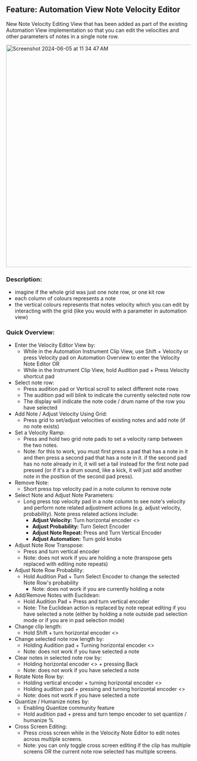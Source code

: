 ## **Feature: Automation View Note Velocity Editor**

New Note Velocity Editing View that has been added as part of the existing Automation View implementation so that you can edit the velocities and other parameters of notes in a single note row.

<img width="605" alt="Screenshot 2024-06-05 at 11 34 47 AM" src="https://github.com/SynthstromAudible/DelugeFirmware/assets/138174805/c0a1577c-5a10-4511-ab2e-1c40b3cb3d64">

### **Description:**

- imagine if the whole grid was just one note row, or one kit row
- each column of colours represents a note
- the vertical colours represents that notes velocity which you can edit by interacting with the grid (like you would with a parameter in automation view)

### **Quick Overview:**
- Enter the Velocity Editor View by:
   - While in the Automation Instrument Clip View, use Shift + Velocity or press Velocity pad on Automation Overview to enter the Velocity Note Editor
   OR
   - While in the Instrument Clip View, hold Audition pad + Press Velocity shortcut pad
- Select note row:
  - Press audition pad or Vertical scroll to select different note rows
  - The audition pad will blink to indicate the currently selected note row
  - The display will indicate the note code / drum name of the row you have selected
- Add Note / Adjust Velocity Using Grid:
  - Press grid to set/adjust velocities of existing notes and add note (if no note exists)
- Set a Velocity Ramp:
  - Press and hold two grid note pads to set a velocity ramp between the two notes.
  - Note: for this to work, you must first press a pad that has a note in it and then press a second pad that has a note in it. if the second pad has no note already in it, it will set a tail instead for the first note pad pressed (or if it's a drum sound, like a kick, it will just add another note in the position of the second pad press).
- Remove Note:
  - Short press top velocity pad in a note column to remove note
- Select Note and Adjust Note Parameters:
  - Long press top velocity pad in a note column to see note's velocity and perform note related adjustment actions (e.g. adjust velocity, probability). Note press related actions include:
     - **Adjust Velocity:** Turn horizontal encoder <>
     - **Adjust Probability:** Turn Select Encoder
     - **Adjust Note Repeat:** Press and Turn Vertical Encoder
     - **Adjust Automation:** Turn gold knobs
- Adjust Note Row Transpose:
  - Press and turn vertical encoder
  - Note: does not work if you are holding a note (transpose gets replaced with editing note repeats)
- Adjust Note Row Probability:
  - Hold Audition Pad + Turn Select Encoder to change the selected Note Row's probability
     - Note: does not work if you are currently holding a note
- Add/Remove Notes with Euclidean:
   - Hold Audition Pad + Press and turn vertical encoder
   - Note: The Euclidean action is replaced by note repeat editing if you have selected a note (either by holding a note outside pad selection mode or if you are in pad selection mode)
- Change clip length:
   - Hold Shift + turn horizontal encoder <>
- Change selected note row length by:
   - Holding Audition pad + Turning horizontal encoder <>
   - Note: does not work if you have selected a note
- Clear notes in selected note row by:
   - Holding horizontal encoder <> + pressing Back
   - Note: does not work if you have selected a note
- Rotate Note Row by:
   - Holding vertical encoder + turning horizontal encoder <>
   - Holding audition pad + pressing and turning horizontal encoder <>
   - Note: does not work if you have selected a note
- Quantize / Humanize notes by:
   - Enabling Quantize community feature
   - Hold audition pad + press and turn tempo encoder to set quantize / humanize %
- Cross Screen Editing:
    - Press cross screen while in the Velocity Note Editor to edit notes across multiple screens.
    - Note: you can only toggle cross screen editing if the clip has multiple screens OR the current note row selected has multiple screens.
